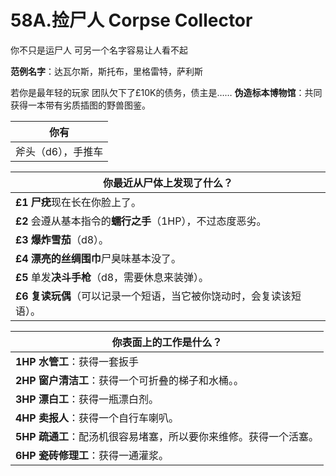# 58A.捡尸人 Corpse Collector
你不只是运尸人
可另一个名字容易让人看不起

**范例名字**：达瓦尔斯，斯托布，里格雷特，萨利斯

若你是最年轻的玩家
团队欠下了£10K的债务，债主是……
**伪造标本博物馆**：共同获得一本带有劣质插图的野兽图鉴。

| 你有                 |
| ------------------------ |
| 斧头（d6），手推车 |

| 你最近从尸体上发现了什么？                 |
| ------------------------ |
| **£1** **尸疣**现在长在你脸上了。 |
| **£2** 会遵从基本指令的**蠕行之手**（1HP），不过态度恶劣。         |
| **£3** **爆炸雪茄**（d8）。         |
| **£4** **漂亮的丝绸围巾**尸臭味基本没了。         |
| **£5** 单发**决斗手枪**（d8，需要休息来装弹）。   |
| **£6** **复读玩偶**（可以记录一个短语，当它被你饶动时，会复读该短语）。   |

| 你表面上的工作是什么？                 |
| ------------------------ |
| **1HP** **水管工**：获得一套扳手 |
| **2HP** **窗户清洁工**：获得一个可折叠的梯子和水桶。。        |
| **3HP** **漂白工**：获得一瓶漂白剂。        |
| **4HP** **卖报人**：获得一个自行车喇叭。         |
| **5HP** **疏通工**：配汤机很容易堵塞，所以要你来维修。获得一个活塞。   |
| **6HP** **瓷砖修理工**：获得一通灌浆。|
